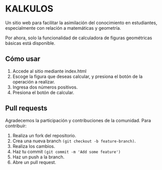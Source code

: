 # KALKULOS

Un sitio web para facilitar la asimilación del conocimiento en estudiantes, especialmente con relación a matemáticas y geometría.

Por ahora, solo la funcionalidad de calculadora de figuras geométricas básicas está disponible.

## Cómo usar

1. Accede al sitio mediante index.html
2. Escoge la figura que deseas calcular, y presiona el botón de la operación a realizar.
3. Ingresa dos números positivos.
4. Presiona el botón de calcular.

## Pull requests

Agradecemos la participación  y contribuciones de la comunidad. Para contribuír:

1. Realiza un fork del repositorio.
2. Crea una nueva branch ```(git checkout -b feature-branch)```.
3. Realiza los cambios.
4. Haz tu commit ```(git commit -m 'Add some feature')```
5. Haz un push a la branch.
6. Abre un pull request.